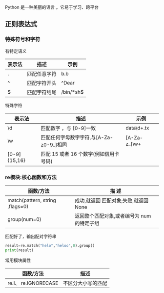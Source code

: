 Python 是一种美丽的语言 。它易于学习、跨平台


## 正则表达式

### 特殊符号和字符

有特定语义

| 表示法 | 描述         | 示例      |
| ------ | ------------ | --------- |
| .      | 匹配任意字符 | b.b       |
| ^      | 匹配字符开头 | ^Dear     |
| $      | 匹配字符结尾 | /bin/*sh$ |

特殊字符

| 表示法       | 描述                                    | 示例         |
| ------------ | --------------------------------------- | ------------ |
| \d           | 匹配数字 ，与 [0-9]一致                 | data\d+.tx   |
| \w           | 匹配任何字母数字字符,与[A-Za-z0-9_]相同 | [A-Za-z_]\w+ |
| [0-9]{15,16} | 匹配 15 或者 16 个数字(例如信用卡号码)  |              |



### re模块:核心函数和方法

| 函数/方法                       | 描 述                                      |
| ------------------------------- | ------------------------------------------ |
| match(pattern, string ,flags=0) | 成功,就返回 匹配对象;失败,就返回 None      |
| group(num=0)                    | 返回整个匹配对象,或者编号为 num 的特定子组 |


匹配好了，输出配对字符串
```python
result=re.match("helo","heloo",0).group()
print(result)
```

常用模块属性

| 函数/方法            | 描述               |
| -------------------- | ------------------ |
| re.I、 re.IGNORECASE | 不区分大小写的匹配 |
